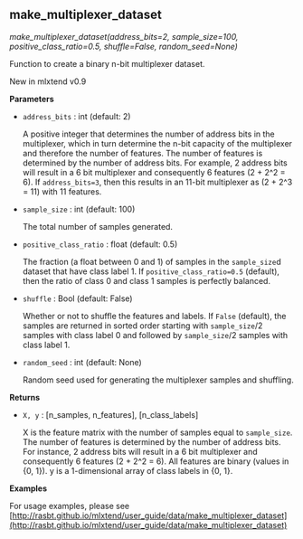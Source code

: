 ## make_multiplexer_dataset

*make_multiplexer_dataset(address_bits=2, sample_size=100, positive_class_ratio=0.5, shuffle=False, random_seed=None)*

Function to create a binary n-bit multiplexer dataset.

New in mlxtend v0.9

**Parameters**

- `address_bits` : int (default: 2)

    A positive integer that determines the number of address
    bits in the multiplexer, which in turn determine the
    n-bit capacity of the multiplexer and therefore the
    number of features. The number of features is determined by
    the number of address bits. For example, 2 address bits
    will result in a 6 bit multiplexer and consequently
    6 features (2 + 2^2 = 6). If `address_bits=3`, then
    this results in an 11-bit multiplexer as (2 + 2^3 = 11)
    with 11 features.


- `sample_size` : int (default: 100)

    The total number of samples generated.


- `positive_class_ratio` : float (default: 0.5)

    The fraction (a float between 0 and 1)
    of samples in the `sample_size`d dataset
    that have class label 1.
    If `positive_class_ratio=0.5` (default), then
    the ratio of class 0 and class 1 samples is perfectly balanced.


- `shuffle` : Bool (default: False)

    Whether or not to shuffle the features and labels.
    If `False` (default), the samples are returned in sorted
    order starting with `sample_size`/2 samples with class label 0
    and followed by `sample_size`/2 samples with class label 1.


- `random_seed` : int (default: None)

    Random seed used for generating the multiplexer samples and shuffling.

**Returns**

- `X, y` : [n_samples, n_features], [n_class_labels]

    X is the feature matrix with the number of samples equal
    to `sample_size`. The number of features is determined by
    the number of address bits. For instance, 2 address bits
    will result in a 6 bit multiplexer and consequently
    6 features (2 + 2^2 = 6).
    All features are binary (values in {0, 1}).
    y is a 1-dimensional array of class labels in {0, 1}.

**Examples**

For usage examples, please see
    [http://rasbt.github.io/mlxtend/user_guide/data/make_multiplexer_dataset](http://rasbt.github.io/mlxtend/user_guide/data/make_multiplexer_dataset)

